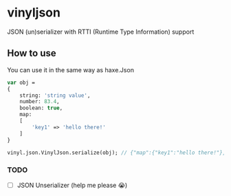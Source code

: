 # vinyljson

JSON (un)serializer with RTTI (Runtime Type Information) support

## How to use

You can use it in the same way as haxe.Json

```haxe
var obj =
{
	string: 'string value',
	number: 83.4,
	boolean: true,
	map:
	[
		'key1' => 'hello there!'
	]
}

vinyl.json.VinylJson.serialize(obj); // {"map":{"key1":"hello there!"},"number":83.4,"string":"string value","boolean":true}
```

### TODO

- [ ] JSON Unserializer (help me please 😭)